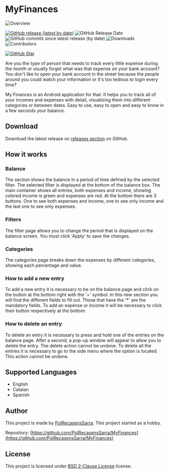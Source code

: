 # MyFinances

![Overview](https://raw.githubusercontent.com/PolRecasensSarra/MyFinances/main/docs/images/cover.png)


[![GitHub release (latest by date)](https://img.shields.io/github/v/release/PolRecasensSarra/MyFinances)](https://github.com/PolRecasensSarra/MyFinances/releases/latest)
![GitHub Release Date](https://img.shields.io/github/release-date/PolRecasensSarra/MyFinances)
![GitHub commits since latest release (by date)](https://img.shields.io/github/commits-since/PolRecasensSarra/MyFinances/latest)
![Downloads](https://img.shields.io/github/downloads/PolRecasensSarra/MyFinances/total)
![Contributors](https://img.shields.io/github/contributors/PolRecasensSarra/MyFinances)

[![GitHub Star](https://img.shields.io/github/stars/PolRecasensSarra/MyFinances?style=social)](https://github.com/PolRecasensSarra/MyFinances/stargazers)

Are you the type of person that needs to track every little expense during the month or usually forget what was that expense on your bank account? You don't like to open your bank account in the street because the people around you could watch your information or it's too tedious to login every time?

My Finances is an Android application for that. It helps you to track all of your incomes and expenses with detail, visualizing them into different categories or between dates. Easy to use, easy to open and easy to know in a few seconds your balance.

## Download

Download the latest release on [releases section](https://github.com/PolRecasensSarra/MyFinances/releases/latest) on GitHub.

## How it works

### Balance

The section shows the balance in a period of time defined by the selected filter.
The selected filter is displayed at the bottom of the balance box.
The main container shows all entries, both expenses and income, showing colored income is green and expenses are red.
At the bottom there are 3 buttons. One to see both expenses and income, one to see only income and the last one to see only expenses.

### Filters

The filter page allows you to change the period that is displayed on the balance screen. You must click 'Apply' to save the changes.

### Categories

The categories page breaks down the expenses by different categories, showing each percentage and value.

### How to add a new entry

To add a new entry it is necessary to be on the balance page and click on the button at the bottom right with the '+' symbol.
In this new section you will find the different fields to fill out. Those that have the '*' are the mandatory fields.
To add an expense or income it will be necessary to click their button respectively at the bottom.

### How to delete an entry

To delete an entry it is necessary to press and hold one of the entries on the balance page. After a second, a pop-up window will appear to allow you to delete the entry. The delete action cannot be undone.
To delete all the entries it is necessary to go to the side menu where the option is located. This action cannot be undone.


## Supported Languages

- English
- Catalan
- Spanish

## Author

This project is made by [PolRecasensSarra](https://github.com/PolRecasensSarra). This project started as a hobby.

Repository: [https://github.com/PolRecasensSarra/MyFinances](https://github.com/PolRecasensSarra/MyFinances)

## License

This project is licensed under [BSD 2-Clause License](https://github.com/christt105/Elit3D/blob/master/LICENSE) license.
